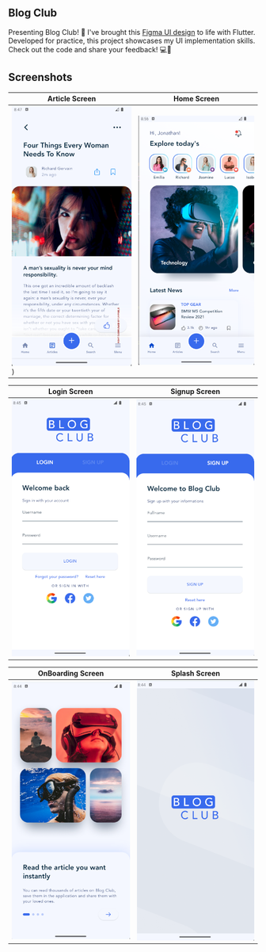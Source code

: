 ## Blog Club

Presenting Blog Club! 🚀 I've brought this [Figma UI design](https://www.figma.com/community/file/1218087474820451284/blog-club) to life with Flutter. Developed for practice, this project showcases my UI implementation skills. Check out the code and share your feedback! 💻📱

## Screenshots

| Article Screen | Home Screen |
|-----------------------------------------------------------------------------------------------------------|-------------------------------------------------------------------------------------------------------|
| <img src="https://github.com/peymansf2000/blog_club_UI/blob/main/screenshots/article.png" width="250"> )  | <img src="https://github.com/peymansf2000/blog_club_UI/blob/main/screenshots/home.png" width="250">   |

| Login Screen | Signup Screen |
|-----------------------------------------------------------------------------------------------------------|-------------------------------------------------------------------------------------------------------|
| <img src="https://github.com/peymansf2000/blog_club_UI/blob/main/screenshots/login.png" width="250">      | <img src="https://github.com/peymansf2000/blog_club_UI/blob/main/screenshots/signup.png" width="250"> |

| OnBoarding Screen | Splash Screen |
|-----------------------------------------------------------------------------------------------------------|-------------------------------------------------------------------------------------------------------|
| <img src="https://github.com/peymansf2000/blog_club_UI/blob/main/screenshots/onboarding.png" width="250"> | <img src="https://github.com/peymansf2000/blog_club_UI/blob/main/screenshots/splash.png" width="250"> |
